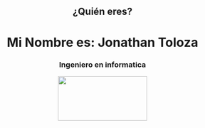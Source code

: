   <header style="text-align:center;">
        <h2>¿Quién eres?</h2>
        <h1>Mi Nombre es: Jonathan Toloza </h1>
        <h3>Ingeniero en informatica</h3>
        <img src="https://drive.google.com/uc?export=download&id=1GNBMr7pyI92KLGSirrcN8CoQo-DgznNG" width="200" height="100" />
    </header>

<!--
**JToloza2021/JToloza2021** is a ✨ _special_ ✨ repository because its `README.md` (this file) appears on your GitHub profile.

Here are some ideas to get you started:

- 🔭 I’m currently working on ...
- 🌱 I’m currently learning ...
- 👯 I’m looking to collaborate on ...
- 🤔 I’m looking for help with ...
- 💬 Ask me about ...
- 📫 How to reach me: ...
- 😄 Pronouns: ...
- ⚡ Fun fact: ...
-->
